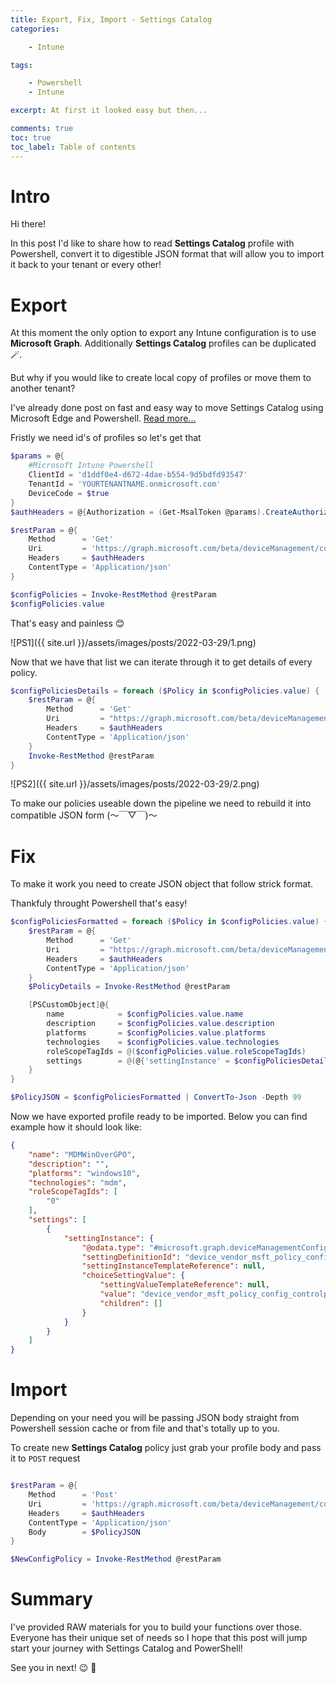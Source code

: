 ```yaml
---
title: Export, Fix, Import - Settings Catalog
categories:

    - Intune

tags:

    - Powershell
    - Intune

excerpt: At first it looked easy but then...

comments: true
toc: true
toc_label: Table of contents
---
```


# Intro

Hi there!

In this post I'd like to share how to read **Settings Catalog** profile with Powershell, convert it to digestible JSON format that will allow you to import it back to your tenant or every other!

# Export

At this moment the only option to export any Intune configuration is to use **Microsoft Graph**.
Additionally **Settings Catalog** profiles can be duplicated 🪄.

But why if you would like to create local copy of profiles or move them to another tenant?

I've already done post on fast and easy way to move Settings Catalog using Microsoft Edge and Powershell.
[Read more...](https://universecitiz3n.tech/powershell/SettingsCatalog-Move/)

Fristly we need id's of profiles so let's get that

```powershell
$params = @{
    #Microsoft Intune Powershell
    ClientId = 'd1ddf0e4-d672-4dae-b554-9d5bdfd93547'
    TenantId = 'YOURTENANTNAME.onmicrosoft.com'
    DeviceCode = $true
}
$authHeaders = @{Authorization = (Get-MsalToken @params).CreateAuthorizationHeader()}

$restParam = @{
    Method      = 'Get'
    Uri         = 'https://graph.microsoft.com/beta/deviceManagement/configurationPolicies'
    Headers     = $authHeaders
    ContentType = 'Application/json'
}

$configPolicies = Invoke-RestMethod @restParam
$configPolicies.value

```

That's easy and painless 😊

![PS1]({{ site.url }}/assets/images/posts/2022-03-29/1.png)

Now that we have that list we can iterate through it to get details of every policy.

```powershell
$configPoliciesDetails = foreach ($Policy in $configPolicies.value) {
    $restParam = @{
        Method      = 'Get'
        Uri         = "https://graph.microsoft.com/beta/deviceManagement/configurationPolicies('$($Policy.id)')/settings?`$expand=settingDefinitions&top=1000"
        Headers     = $authHeaders
        ContentType = 'Application/json'
    }
    Invoke-RestMethod @restParam
}
```

![PS2]({{ site.url }}/assets/images/posts/2022-03-29/2.png)

To make our policies useable down the pipeline we need to rebuild it into compatible JSON form (～￣▽￣)～

# Fix

To make it work you need to create JSON object that follow strick format.

Thankfuly throught Powershell that's easy!

```powershell
$configPoliciesFormatted = foreach ($Policy in $configPolicies.value) {
    $restParam = @{
        Method      = 'Get'
        Uri         = "https://graph.microsoft.com/beta/deviceManagement/configurationPolicies('$($Policy.id)')/settings?`$expand=settingDefinitions&top=1000"
        Headers     = $authHeaders
        ContentType = 'Application/json'
    }
    $PolicyDetails = Invoke-RestMethod @restParam

    [PSCustomObject]@{
        name            = $configPolicies.value.name
        description     = $configPolicies.value.description
        platforms       = $configPolicies.value.platforms
        technologies    = $configPolicies.value.technologies
        roleScopeTagIds = @($configPolicies.value.roleScopeTagIds)
        settings        = @(@{'settingInstance' = $configPoliciesDetails.value.settinginstance })
    }
}

$PolicyJSON = $configPoliciesFormatted | ConvertTo-Json -Depth 99
```

Now we have exported profile ready to be imported.
Below you can find example how it should look like:

```json
{
    "name": "MDMWinOverGPO",
    "description": "",
    "platforms": "windows10",
    "technologies": "mdm",
    "roleScopeTagIds": [
        "0"
    ],
    "settings": [
        {
            "settingInstance": {
                "@odata.type": "#microsoft.graph.deviceManagementConfigurationChoiceSettingInstance",
                "settingDefinitionId": "device_vendor_msft_policy_config_controlpolicyconflict_mdmwinsovergp",
                "settingInstanceTemplateReference": null,
                "choiceSettingValue": {
                    "settingValueTemplateReference": null,
                    "value": "device_vendor_msft_policy_config_controlpolicyconflict_mdmwinsovergp_1",
                    "children": []
                }
            }
        }
    ]
}
```

# Import

Depending on your need you will be passing JSON body straight from Powershell session cache or from file and that's totally up to you.

To create new **Settings Catalog** policy just grab your profile body and pass it to `POST` request

```powershell

$restParam = @{
    Method      = 'Post'
    Uri         = 'https://graph.microsoft.com/beta/deviceManagement/configurationPolicies'
    Headers     = $authHeaders
    ContentType = 'Application/json'
    Body        = $PolicyJSON
}

$NewConfigPolicy = Invoke-RestMethod @restParam

```

# Summary

I've provided RAW materials for you to build your functions over those.
Everyone has their unique set of needs so I hope that this post will jump start your journey with Settings Catalog and PowerShell!

See you in next! 😉 🧠
